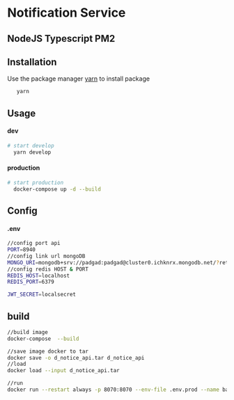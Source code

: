 # Notification Service
  <h2>NodeJS Typescript PM2</h2>

 ## Installation

Use the package manager [yarn](https://yarnpkg.com/getting-started/install) to install package

```bash
   yarn
```
## Usage
 #### dev
```bash
# start develop
  yarn develop
```
 #### production
```bash
# start production
  docker-compose up -d --build
```
## Config
  #### .env
  ```bash
//config port api 
PORT=8940
//config link url mongoDB
MONGO_URI=mongodb+srv://padgad:padgad@cluster0.ichknrx.mongodb.net/?retryWrites=true&w=majority
//config redis HOST & PORT
REDIS_HOST=localhost
REDIS_PORT=6379

JWT_SECRET=localsecret
  ```
## build
  ```bash
  //build image
  docker-compose  --build

  //save image docker to tar
  docker save -o d_notice_api.tar d_notice_api
  //load
  docker load --input d_notice_api.tar     

  //run
  docker run --restart always -p 8070:8070 --env-file .env.prod --name back_api d_notice_api

  ```